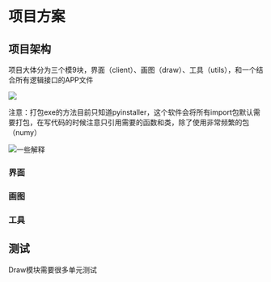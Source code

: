 # 项目方案

## 项目架构

项目大体分为三个模9块，界面（client）、画图（draw）、工具（utils），和一个结合所有逻辑接口的APP文件

![](http://1.14.100.228:8002/images/2022/01/10/20220110225435.png)

注意：打包exe的方法目前只知道pyinstaller，这个软件会将所有import包默认需要打包，在写代码的时候注意只引用需要的函数和类，除了使用非常频繁的包（numy）

![一些解释](http://1.14.100.228:8002/images/2022/01/10/20220110213458.png)

### 界面

### 画图

### 工具

## 测试

Draw模块需要很多单元测试
